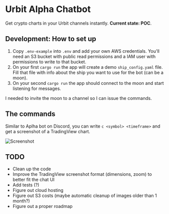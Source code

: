 # Urbit Alpha Chatbot

Get crypto charts in your Urbit channels instantly. **Current state: POC**.

## Development: How to set up

1. Copy `.env-example` into `.env` and add your own AWS credentials. You'll need an S3 bucket with public read permissions and a IAM user with permissions to write to that bucket.
2. On your first `cargo run` the app will create a demo `ship_config.yaml` file. Fill that file with info about the ship you want to use for the bot (can be a moon).
3. On your second `cargo run` the app should connect to the moon and start listening for messages.

I needed to invite the moon to a channel so I can issue the commands.

## The commands

Similar to Aplha bot on Discord, you can write `c <symbol> <timeframe>` and get a screenshot of a TradingView chart.

![Screenshot](https://ridwyx-storage.s3.eu-west-2.amazonaws.com/screenshot.png)

## TODO

- Clean up the code
- Improve the TradingView screenshot format (dimensions, zoom) to better fit the chat UI
- Add tests (?)
- Figure out cloud hosting
- Figure out S3 costs (maybe automatic cleanup of images older than 1 month?)
- Figure out a proper roadmap
